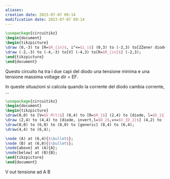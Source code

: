 ```yaml
---
aliases: 
creation date: 2023-07-07 09:14
modification date: 2023-07-07 09:14
---
```


```tikz
\usepackage{circuitikz}
\begin{document}
\begin{tikzpicture}
\draw (0,-3) to [R=$R_{in}$, i^<=$i_i$] (0,3) to (-2,3) to[ZZener diode,invert,v_<=$V_{out}$] (-2,-3) to (0,-3);
\draw (-2,-3) to (-4,-3) to[V] (-4,3) to[R=$R_{in}$] (-2,3);
\end{tikzpicture}
\end{document}
```
Questo circuito ha tra i due capi del diodo una tensione minima e una tensione massima
voltage dir = EF.


In queste situazioni si calcola quando la corrente del diodo cambia corrente, ... 

```tikz
\usepackage{circuitikz}
\begin{document}
\begin{tikzpicture}
\draw(0,0) to [V=$V_M(t)$] (0,4) to [R=$R_1$] (2,4) to [diode, l=$D_1$] (2,2) to [V=$V_{DD}$] (2,0);
\draw (2,4) to (4,4) to [diode, invert,l=$D_2$,v<=$V_{D_2}$] (4,2) to [V=$V_{SS}$] (4,0);
\draw(0,0) to (6,0) to (8,0) to [generic] (8,4) to (6,4);
\draw(4,4) to (6,4);

\node (A) at (6,4){$\bullet$};
\node (B) at (6,0){$\bullet$};
\node[above] at (A){A};
\node[below] at (B){B};
\end{tikzpicture}
\end{document}
```
V out tensione ad A B